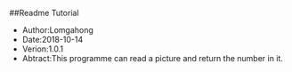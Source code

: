 ##Readme Tutorial
- Author:Lomgahong
- Date:2018-10-14
- Verion:1.0.1
- Abtract:This programme can read a picture and return the number in it.


